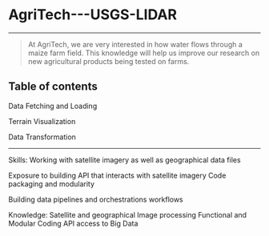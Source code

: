 # AgriTech---USGS-LIDAR
----

> At AgriTech, we are very interested in how water flows through a maize farm field. This knowledge will help us improve our research on new agricultural products being tested on farms.

## Table of contents


Data Fetching and Loading

Terrain Visualization

Data Transformation 
 
---- 


Skills:
Working with satellite imagery as well as geographical data files

Exposure to building API that interacts with satellite imagery
Code packaging and modularity

Building data pipelines and orchestrations workflows


Knowledge:
Satellite and geographical Image processing 
Functional and Modular Coding
API access to Big Data
